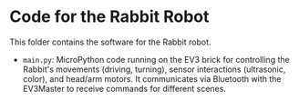 # Code for the Rabbit Robot

This folder contains the software for the Rabbit robot.

-   `main.py`: MicroPython code running on the EV3 brick for controlling the Rabbit's movements (driving, turning), sensor interactions (ultrasonic, color), and head/arm motors. It communicates via Bluetooth with the EV3Master to receive commands for different scenes.
